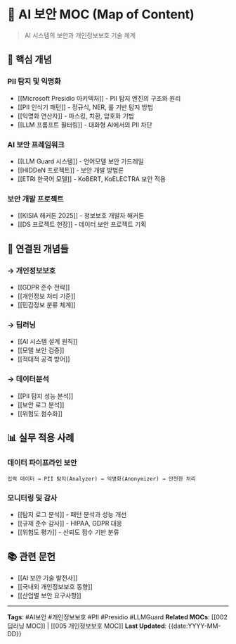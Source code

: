 # 🔐 AI 보안 MOC (Map of Content)

> AI 시스템의 보안과 개인정보보호 기술 체계

## 🎯 핵심 개념

### PII 탐지 및 익명화
- [[Microsoft Presidio 아키텍처]] - PII 탐지 엔진의 구조와 원리
- [[PII 인식기 패턴]] - 정규식, NER, 룰 기반 탐지 방법
- [[익명화 연산자]] - 마스킹, 치환, 암호화 기법
- [[LLM 프롬프트 필터링]] - 대화형 AI에서의 PII 차단

### AI 보안 프레임워크
- [[LLM Guard 시스템]] - 언어모델 보안 가드레일
- [[HIDDeN 프로젝트]] - 보안 개발 방법론
- [[ETRI 한국어 모델]] - KoBERT, KoELECTRA 보안 적용

### 보안 개발 프로젝트
- [[KISIA 해커톤 2025]] - 정보보호 개발자 해커톤
- [[DS 프로젝트 헌장]] - 데이터 보안 프로젝트 기획

## 🔄 연결된 개념들

### → 개인정보보호
- [[GDPR 준수 전략]]
- [[개인정보 처리 기준]]
- [[민감정보 분류 체계]]

### → 딥러닝
- [[AI 시스템 설계 원칙]]
- [[모델 보안 검증]]
- [[적대적 공격 방어]]

### → 데이터분석
- [[PII 탐지 성능 분석]]
- [[보안 로그 분석]]
- [[위험도 점수화]]

## 📊 실무 적용 사례

### 데이터 파이프라인 보안
```
입력 데이터 → PII 탐지(Analyzer) → 익명화(Anonymizer) → 안전한 처리
```

### 모니터링 및 감사
- [[탐지 로그 분석]] - 패턴 분석과 성능 개선
- [[규제 준수 감사]] - HIPAA, GDPR 대응
- [[위험도 평가]] - 신뢰도 점수 기반 분류

## 📚 관련 문헌
- [[AI 보안 기술 발전사]]
- [[국내외 개인정보보호 동향]]
- [[산업별 보안 요구사항]]

---

**Tags**: #AI보안 #개인정보보호 #PII #Presidio #LLMGuard
**Related MOCs**: [[002 딥러닝 MOC]] | [[005 개인정보보호 MOC]]
**Last Updated**: {{date:YYYY-MM-DD}}